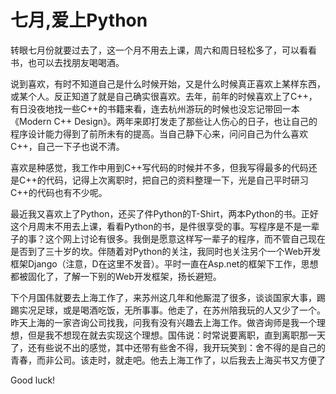 七月,爱上Python
=====

转眼七月份就要过去了，这一个月不用去上课，周六和周日轻松多了，可以看看书，也可以去找朋友喝喝酒。

说到喜欢，有时不知道自己是什么时候开始，又是什么时候真正喜欢上某样东西，或某个人。反正知道了就是自己确实很喜欢。去年，前年的时候喜欢上了C++，有日没夜地找一些C++的书籍来看，连去杭州游玩的时候也没忘记带回一本《Modern C++ Design》。两年来即打发走了那些让人伤心的日子，也让自己的程序设计能力得到了前所未有的提高。当自己静下心来，问问自己为什么喜欢C++，自己一下子也说不清。

喜欢是种感觉，我工作中用到C++写代码的时候并不多，但我写得最多的代码还是C++的代码，记得上次离职时，把自己的资料整理一下，光是自己平时研习C++的代码也有不少呢。

最近我又喜欢上了Python，还买了件Python的T-Shirt，两本Python的书。正好这个月周末不用去上课，看看Python的书，是件很享受的事。写程序是不是一辈子的事？这个网上讨论有很多。我倒是愿意这样写一辈子的程序，而不管自己现在是否到了三十岁的坎。伴随着对Python的关注，我同时也关注另个一个Web开发框架Django（注意，D在这里不发音）。平时一直在Asp.net的框架下工作，思想都被固化了，了解一下别的Web开发框架，扬长避短。

下个月国伟就要去上海工作了，来苏州这几年和他厮混了很多，谈谈国家大事，踢踢实况足球，或是喝酒吃饭，无所事事。他走了，在苏州陪我玩的人又少了一个。昨天上海的一家咨询公司找我，问我有没有兴趣去上海工作。做咨询师是我一个理想，但是我不想现在就去实现这个理想。国伟说：时常说要离职，直到离职那一天了，还有些说不出的感觉，其中还带有些舍不得，我开玩笑到：舍不得的是自己的青春，而非公司。该走时，就走吧。他去上海工作了，以后我去上海买书又方便了

Good luck!
